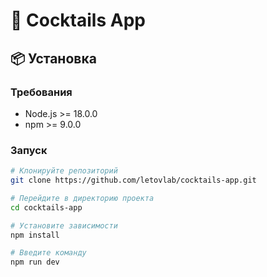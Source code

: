 # 🍹 Cocktails App

## 📦 Установка

### Требования

- Node.js >= 18.0.0
- npm >= 9.0.0

### Запуск

```bash
# Клонируйте репозиторий
git clone https://github.com/letovlab/cocktails-app.git

# Перейдите в директорию проекта
cd cocktails-app

# Установите зависимости
npm install

# Введите команду
npm run dev
```
